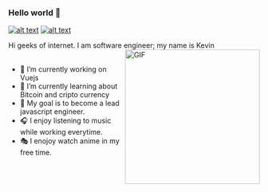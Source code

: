 ### Hello world 👋

[![alt text][1.1]][1]
[![alt text][2.1]][2]


<!-- links to social media icons -->
<!-- no need to change these -->


[1.1]: http://i.imgur.com/tXSoThF.png (twitter icon with padding)
[2.1]: http://i.imgur.com/0o48UoR.png (github icon with padding)


[1]: https://twitter.com/deskmendez
[2]: https://www.github.com/carlsednaoui


Hi geeks of internet. I am software engineer; my name is Kevin 
<br>
<img align="right" height="270px" alt="GIF" src="https://i.pinimg.com/originals/e4/26/70/e426702edf874b181aced1e2fa5c6cde.gif" />
<br>
- 🔭 I’m currently working on Vuejs
- 🌱 I’m currently learning about Bitcoin and cripto currency
- 🎯 My goal is to become a lead javascript engineer.
- 🎧 I enjoy listening to music while working everytime.
- 🎭 I enojoy watch anime in my free time.



